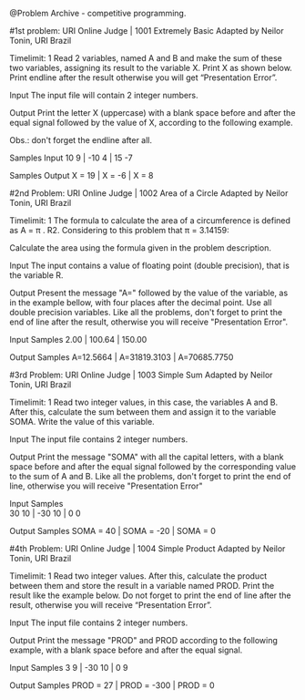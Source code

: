 @Problem Archive - competitive programming.

#1st problem:
URI Online Judge | 1001
Extremely Basic
Adapted by Neilor Tonin, URI  Brazil

Timelimit: 1
Read 2 variables, named A and B and make the sum of these two variables, assigning its result to the variable X. Print X as shown below. Print endline after the result otherwise you will get “Presentation Error”.

Input
The input file will contain 2 integer numbers.

Output
Print the letter X (uppercase) with a blank space before and after the equal signal followed by the value of X, according to the following example.

Obs.: don't forget the endline after all.

Samples Input
10 9 | -10 4 | 15 -7

Samples Output
X = 19 | X = -6 | X = 8

#2nd Problem:
URI Online Judge | 1002
Area of a Circle
Adapted by Neilor Tonin, URI  Brazil

Timelimit: 1
The formula to calculate the area of a circumference is defined as A = π . R2. Considering to this problem that π = 3.14159:

Calculate the area using the formula given in the problem description.

Input
The input contains a value of floating point (double precision), that is the variable R.

Output
Present the message "A=" followed by the value of the variable, as in the example bellow, with four places after the decimal point. Use all double precision variables. Like all the problems, don't forget to print the end of line after the result, otherwise you will receive "Presentation Error".

Input Samples
2.00 | 100.64 | 150.00

Output Samples
A=12.5664 | A=31819.3103 | A=70685.7750

#3rd Problem:
URI Online Judge | 1003
Simple Sum
Adapted by Neilor Tonin, URI  Brazil

Timelimit: 1
Read two integer values, in this case, the variables A and B. After this, calculate the sum between them and assign it to the variable SOMA. Write the value of this variable.

Input
The input file contains 2 integer numbers.

Output
Print the message "SOMA" with all the capital letters, with a blank space before and after the equal signal followed by the corresponding value to the sum of A and B. Like all the problems, don't forget to print the end of line, otherwise you will receive "Presentation Error"

Input Samples	
30 10 | -30 10 | 0 0

Output Samples
SOMA = 40 | SOMA = -20 | SOMA = 0

#4th Problem:
URI Online Judge | 1004
Simple Product
Adapted by Neilor Tonin, URI  Brazil

Timelimit: 1
Read two integer values. After this, calculate the product between them and store the result in a variable named PROD. Print the result like the example below. Do not forget to print the end of line after the result, otherwise you will receive “Presentation Error”.

Input
The input file contains 2 integer numbers.

Output
Print the message "PROD" and PROD according to the following example, with a blank space before and after the equal signal.

Input Samples
3 9 | -30 10 | 0 9

Output Samples
PROD = 27 | PROD = -300 | PROD = 0
